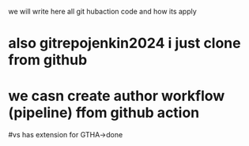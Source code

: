 we will write here all git hubaction code and how its apply
 # also gitrepojenkin2024 i just clone from github
 
# we casn create author workflow (pipeline) ffom github action
#vs has extension for GTHA->done

